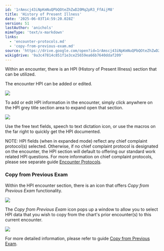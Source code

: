 ```yaml
---
id: '1rAmscj43iNpKmNuQPbQOteZhZwD20Mq2pR3_FfAijM8'
title: 'History of Present Illness'
date: '2025-06-03T14:59:20.028Z'
version: 51
lastAuthor: 'anichols'
mimeType: 'text/x-markdown'
links:
  - 'encounter-protocols.md'
  - 'copy-from-previous-exam.md'
source: 'https://drive.google.com/open?id=1rAmscj43iNpKmNuQPbQOteZhZwD20Mq2pR3_FfAijM8'
wikigdrive: '9a3c47814c851f1e3ce25659ea66b7640ddaf209'
---
```

Within an encounter, there is an HPI (History of Present Illness) section that can be utilized.

The encounter HPI can be added or edited.

![](../history-of-present-illness.assets/76a3019435a6f5de1f3cfa124a48e2d5.png)

To add or edit HPI information in the encounter, simply click anywhere on the HPI grey title section area to expand open that section.

![](../history-of-present-illness.assets/99692b451536edb4edc6e4f3124a7c59.png)

Use the free text fields, speech to text dictation icon, or use the macros on the far right to quickly get the HPI documented.

NOTE: HPI fields (when in expanded mode) reflect any chief complaint protocol(s) selected.  Otherwise, if no chief complaint protocol is designated on the encounter, the HPI section will default to offering our standard work related HPI questions.  For more information on chief complaint protocols, please see separate guide [Encounter Protocols](encounter-protocols.md).

### Copy from Previous Exam

Within the HPI encounter section, there is an icon that offers *Copy from Previous Exam* functionality.

![](../history-of-present-illness.assets/a2738bed763001bf1f545403ab28cf30.png)

The *Copy from Previous Exam* icon pops up a window to allow you to select HPI data that you wish to copy from the chart's prior encounter(s) to this current encounter.

![](../history-of-present-illness.assets/3916ffc9afcc8ed0b09d87a75486bd2b.png)

For more detailed information, please refer to guide [Copy from Previous Exam](copy-from-previous-exam.md#copy-existing-visits).
